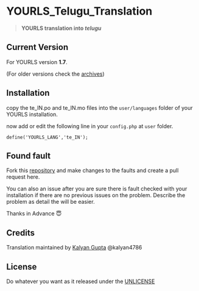 # YOURLS_Telugu_Translation
> **YOURLS translation into *telugu***

## Current Version

For YOURLS version **1.7**.

(For older versions check the [archives](https://github.com/kalyan4786/YOURLS_Telugu_Translation/releases))

## Installation

copy the te_IN.po and te_IN.mo files into the `user/languages` folder of your YOURLS installation.

now add or edit the following line in your `config.php` at `user` folder.

`define('YOURLS_LANG','te_IN');`

## Found fault

Fork this [repository](https://github.com/kalyan4786/YOURLS_Telugu_Translation/) and make changes to the faults and create a pull request here.

You can also an issue after you are sure there is fault checked with your installation if there are no previous issues on the problem. Describe the problem as detail the will be easier.

Thanks in Advance :innocent:

## Credits

Translation maintained by [Kalyan Gupta](https://www.kalyangupta.ml) @kalyan4786

## License

Do whatever you want as it released under the [UNLICENSE](http://unlicense.org)
